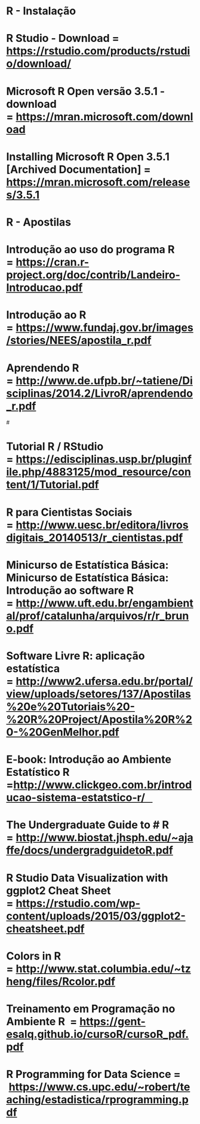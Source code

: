 # R - Instalação
# 
# R Studio - Download = https://rstudio.com/products/rstudio/download/
#
# Microsoft R Open versão 3.5.1 - download = https://mran.microsoft.com/download
#
# Installing Microsoft R Open 3.5.1 [Archived Documentation] = https://mran.microsoft.com/releases/3.5.1
#
# R - Apostilas
#
# Introdução ao uso do programa R  = https://cran.r-project.org/doc/contrib/Landeiro-Introducao.pdf
#
# Introdução ao R = https://www.fundaj.gov.br/images/stories/NEES/apostila_r.pdf
#
# Aprendendo R = http://www.de.ufpb.br/~tatiene/Disciplinas/2014.2/LivroR/aprendendo_r.pdf
#  
# Tutorial R / RStudio  = https://edisciplinas.usp.br/pluginfile.php/4883125/mod_resource/content/1/Tutorial.pdf
#
# R para Cientistas Sociais = http://www.uesc.br/editora/livrosdigitais_20140513/r_cientistas.pdf
#
# Minicurso de Estatística Básica: Minicurso de Estatística Básica:  Introdução ao software R  = http://www.uft.edu.br/engambiental/prof/catalunha/arquivos/r/r_bruno.pdf
#
# Software Livre R: aplicação estatística  = http://www2.ufersa.edu.br/portal/view/uploads/setores/137/Apostilas%20e%20Tutoriais%20-%20R%20Project/Apostila%20R%20-%20GenMelhor.pdf
#
# E-book: Introdução ao Ambiente Estatístico R =http://www.clickgeo.com.br/introducao-sistema-estatstico-r/    
#
# The Undergraduate Guide to # R  = http://www.biostat.jhsph.edu/~ajaffe/docs/undergradguidetoR.pdf
#
# R Studio Data Visualization with ggplot2 Cheat Sheet  = https://rstudio.com/wp-content/uploads/2015/03/ggplot2-cheatsheet.pdf
#
# Colors in R  = http://www.stat.columbia.edu/~tzheng/files/Rcolor.pdf
#
# Treinamento em Programação no Ambiente R  = https://gent-esalq.github.io/cursoR/cursoR_pdf.pdf
#
# R Programming for Data Science =   https://www.cs.upc.edu/~robert/teaching/estadistica/rprogramming.pdf
#
